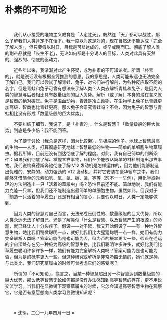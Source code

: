 # 朴素的不可知论

&emsp;&emsp;

&emsp;&emsp;我们从小接受的唯物主义教育是「人定胜天」，既然连「天」都可以战胜，那么了解我们人类肯定不在话下。我一度以为这是对的，现在当然还不能达成「完全了解人类」，但只要假以时日，目标是可以达成的，或早或晚而已。彻底了解人类的副产品就是「长生不老」，无论如何都是十分诱人的目标，人类对此具有天然的、强烈的、彻底的驱动力。

&emsp;&emsp;近些年以来，我渐渐对此产生怀疑，成为朴素的不可知论者。所谓「朴素的」，就是说话没有根据全凭推测的意思。我的意思是，人类可能永远也无法完全了解自己。我们可以尝试了解青蛙、兔子，对它们进行解剖，为各种反应取不同的名字。但是青蛙和兔子可曾有想法来了解人类？人类去解析青蛙和兔子，是因为人类的智慧与后者相比具有数量级般的巨大优势。解析（或了解）本身的潜在含义就是智商的绝对碾压。兔子是温血动物，青蛙是冷血动物，在生物学上兔子比青蛙更加高级，智商也比青蛙更高。那么兔子会研究青蛙吗？不会，因为兔子的智慧与青蛙相比没有形成「数量级般的巨大优势」。

&emsp;&emsp;不要纠结于细节，我说了，是「朴素的」。什么是智慧？「数量级般的巨大优势」到底是多少倍？我不能回答。

&emsp;&emsp;为了便于讨论（我总是这样，因为比较懒），举极端的例子。地球上智慧最高的生物——人类，打算彻底研究地球上智慧最低的生物——简单的单细胞生物草履虫。据我所知，目前还没有到达彻底了解的程度。对此，我有自己简单的判断条件：如果我们彻底了解、掌握某样事物，我们至少能够从简单的材料制造出那样事物。我们说梅赛德斯奔驰彻底了解 V12 发动机是怎样运作的，因为他们能够制造出优雅的、安静的、动力强劲的 V12 发动机，并将它安装在豪华轿车之中。我们能够凭借简单的元素如氢、氧、氮、碳、磷，等等（恕不一一举例），用化学或物理的方法制造出一只「活着的草履虫」吗？恐怕目前还不能。简单地说，我们有能力克隆一只羊，但我们还不能制造出最简单的单细胞生物。虽然如此，但我对于「制造一只活着的草履虫」还是有相当的信心，只要假以时日，人类一定能够做到。

&emsp;&emsp;因为人类的智慧对自己而言，无法形成压倒性的、数量级般的巨大优势，所以人类永远无法了解自己。光是了解类似「什么是智慧、以及智慧产生的根源」的命题，就已经让人十分头疼了。假设——对不起，我又开始假设了——有一种地外智慧生物，她比我们稍微聪明一点，就好比我们比大猩猩聪明一点一样，她们有能力完全解析人类吗？答案可能为是也可能为否，但为否的概率更大一些。假设在遥远的宇宙深处存在另一种极为高级的智慧生物，比我们聪明许多许多，就好比我们比草履虫聪明许多许多一样，她们有能力完全解析人类吗？答案可能为是也可能为否，但为是的概率更大一些。但这种研究或解析是非常冷酷无情的，她们就是神。与此类比，我们研究草履虫的时候可曾考虑它们的感受呢？

&emsp;&emsp;所谓的「不可知论」，换言之，当某一种智慧超出另一种智慧达到数量级般的巨大优势，那么低等智慧无论如何都是没有办法感知到高等智慧的存在，更不用说交流学习。当我们在显微镜下观察草履虫的时候，它怎会知道高等智慧生物在观察它，它是否有意愿想向人类学习显微镜知识呢？

&emsp;&emsp;

&emsp;&emsp;※ 沈翎，二〇一九年四月一日 ※